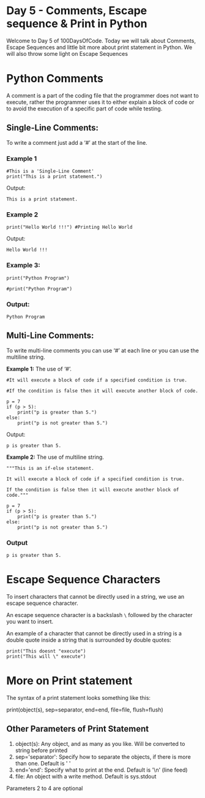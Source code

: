 # Day 5 - Comments, Escape sequence & Print in Python

Welcome to Day 5 of 100DaysOfCode. Today we will talk about Comments, Escape Sequences and little bit more about print statement in Python. We will also throw some light on Escape Sequences

# Python Comments

A comment is a part of the coding file that the programmer does not want to execute, rather the programmer uses it to either explain a block of code or to avoid the execution of a specific part of code while testing.

## Single-Line Comments:

To write a comment just add a ‘#’ at the start of the line.

### Example 1

    #This is a 'Single-Line Comment'
    print("This is a print statement.")

Output:

    This is a print statement.

### Example 2

    print("Hello World !!!") #Printing Hello World

Output:

    Hello World !!!

### Example 3:

    print("Python Program")
    
    #print("Python Program")

### Output:

    Python Program

## Multi-Line Comments:

To write multi-line comments you can use ‘#’ at each line or you can use the multiline string.

**Example 1:**  The use of ‘#’.

    #It will execute a block of code if a specified condition is true.
    
    #If the condition is false then it will execute another block of code.
    
    p = 7
    if (p > 5):
        print("p is greater than 5.")
    else:
        print("p is not greater than 5.")

Output:

    p is greater than 5.

**Example 2:**  The use of multiline string.

    """This is an if-else statement.
    
    It will execute a block of code if a specified condition is true.
    
    If the condition is false then it will execute another block of code."""
    
    p = 7
    if (p > 5):
        print("p is greater than 5.")
    else:
        print("p is not greater than 5.")

### Output

    p is greater than 5.

# Escape Sequence Characters

To insert characters that cannot be directly used in a string, we use an escape sequence character.

An escape sequence character is a backslash  `\`  followed by the character you want to insert.

An example of a character that cannot be directly used in a string is a double quote inside a string that is surrounded by double quotes:

    print("This doesnt "execute")
    print("This will \" execute")

# More on Print statement

The syntax of a print statement looks something like this:

print(object(s), sep=separator, end=end, file=file, flush=flush)

## Other Parameters of Print Statement

1.  object(s): Any object, and as many as you like. Will be converted to string before printed
2.  sep='separator': Specify how to separate the objects, if there is more than one. Default is ' '
3.  end='end': Specify what to print at the end. Default is '\n' (line feed)
4.  file: An object with a write method. Default is sys.stdout

Parameters 2 to 4 are optional